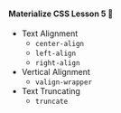 #### Materialize CSS Lesson 5 :art:
- Text Alignment
  - `center-align`
  - `left-align`
  - `right-align`
- Vertical Alignment
  - `valign-wrapper`
- Text Truncating
  - `truncate`